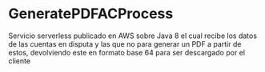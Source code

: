 # GeneratePDFACProcess
Servicio serverless publicado en AWS sobre Java 8 el cual recibe los datos de las cuentas en disputa y las que no para generar un PDF a partir de estos, devolviendo este en formato base 64 para ser descargado por el cliente
